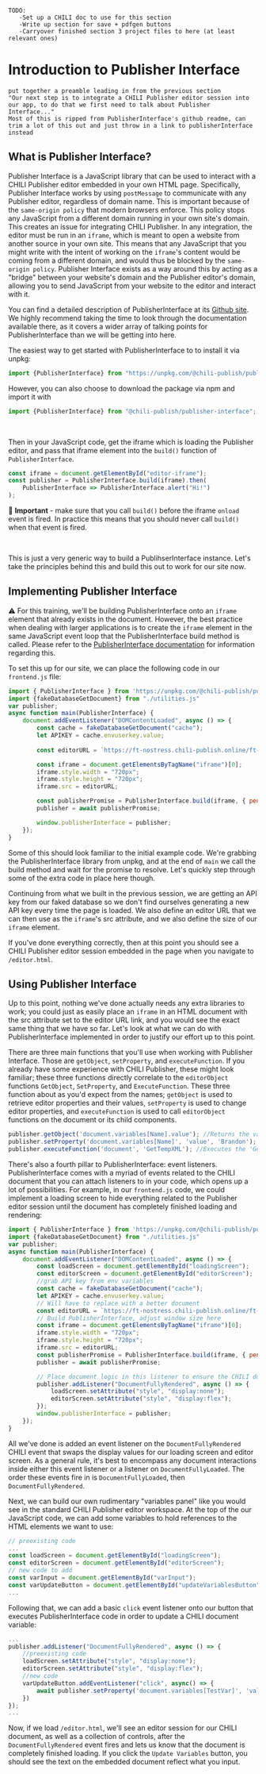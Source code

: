  ```
 TODO:
    -Set up a CHILI doc to use for this section
    -Write up section for save + pdfgen buttons
    -Carryover finished section 3 project files to here (at least relevant ones)
 ```
 
 # Introduction to Publisher Interface
 ```
 put together a preamble leading in from the previous section
 "Our next step is to integrate a CHILI Publisher editor session into our app, to do that we first need to talk about Publisher Interface..."
 Most of this is ripped from PublisherInterface's github readme, can trim a lot of this out and just throw in a link to publisherInterface instead
 ```
 ## What is Publisher Interface?
 Publisher Interface is a JavaScript library that can be used to interact with a CHILI Publisher editor embedded in your own HTML page. Specifically, Publisher Interface works by using `postMessage` to communicate with any Publisher editor, regardless of domain name. This is important because of the `same-origin policy` that modern browsers enforce. This policy stops any JavaScript from a different domain running in your own site's domain. This creates an issue for integrating CHILI Publisher. In any integration, the editor must be run in an `iframe`, which is meant to open a website from another source in your own site. This means that any JavaScript that you might write with the intent of working on the `iframe`'s content would be coming from a different domain, and would thus be blocked by the `same-origin policy`. Publisher Interface exists as a way around this by acting as a "bridge" between your website's domain and the Publisher editor's domain, allowing you to send JavaScript from your website to the editor and interact with it.

 You can find a detailed description of PublisherInterface at its [Github site](https://github.com/chili-publish/publisher-interface). We highly recommend taking the time to look through the documentation available there, as it covers a wider array of talking points for PublisherInterface than we will be getting into here.

 The easiest way to get started with PublisherInterface to to install it via unpkg:

```javascript
import {PublisherInterface} from "https://unpkg.com/@chili-publish/publisher-interface@latest/dist/PublisherInterface.min.js";
```

However, you can also choose to download the package via npm and import it with
```javascript
import {PublisherInterface} from "@chili-publish/publisher-interface";
```

<br/>

Then in your JavaScript code, get the iframe which is loading the Publisher editor, and pass that iframe element into the `build()` function of `PublisherInterface`.

```javascript
const iframe = document.getElementById("editor-iframe");
const publisher = PublisherInterface.build(iframe).then(
    PublisherInterface => PublisherInterface.alert("Hi!")
);
```

🚨 **Important** - make sure that you call `build()` before the iframe `onload` event is fired. In practice this means that you should never call `build()` when that event is fired.

<br/>

This is just a very generic way to build a PublihserInterface instance. Let's take the principles behind this and build this out to work for our site now.

## Implementing Publisher Interface

⚠️ For this training, we'll be building PublisherInterface onto an `iframe` element that already exists in the document. However, the best practice when dealing with larger applications is to create the `iframe` element in the same JavaScript event loop that the PublisherInterface build method is called. Please refer to the [PublisherInterface documentation](https://github.com/chili-publish/publisher-interface) for information regarding this.

To set this up for our site, we can place the following code in our `frontend.js` file:
```javascript
import { PublisherInterface } from 'https://unpkg.com/@chili-publish/publisher-interface@latest/dist/PublisherInterface.min.js';
import {fakeDatabaseGetDocument} from "./utilities.js"
var publisher;
async function main(PublisherInterface) {
    document.addEventListener("DOMContentLoaded", async () => {
        const cache = fakeDatabaseGetDocument("cache");
        let APIKEY = cache.envuserkey.value;
        
        const editorURL = `https://ft-nostress.chili-publish.online/ft-nostress/editor_html.aspx?doc=ac78a63b-f0f3-4b7f-b7e9-066e26ad9f2d&apiKey=${APIKEY}&fullWS=false`;

        const iframe = document.getElementsByTagName("iframe")[0];
        iframe.style.width = "720px";
        iframe.style.height = "720px";
        iframe.src = editorURL;

        const publisherPromise = PublisherInterface.build(iframe, { penpalDebug: true });
        publisher = await publisherPromise;

        window.publisherInterface = publisher;
    });
}
```

Some of this should look familiar to the initial example code. We're grabbing the PublisherInterface library from unpkg, and at the end of `main` we call the build method and wait for the promise to resolve. Let's quickly step through some of the extra code in place here though.

Continuing from what we built in the previous session, we are getting an API key from our faked database so we don't find ourselves generating a new API key every time the page is loaded. We also define an editor URL that we can then use as the `iframe`'s src attribute, and we also define the size of our `iframe` element.

If you've done everything correctly, then at this point you should see a CHILI Publisher editor session embedded in the page when you navigate to `/editor.html`. 

## Using Publisher Interface
Up to this point, nothing we've done actually needs any extra libraries to work; you could just as easily place an `iframe` in an HTML document with the src attribute set to the editor URL link, and you would see the exact same thing that we have so far. Let's look at what we can do with PublisherInterface implemented in order to justify our effort up to this point.


There are three main functions that you'll use when working with Publisher Interface. Those are `getObject`, `setProperty`, and `executeFunction`. If you already have some experience with CHILI Publisher, these might look familiar; these three functions directly correlate to the `editorObject` functions `GetObject`, `SetProperty`, and `ExecuteFunction`. These three function about as you'd expect from the names; `getObject` is used to retrieve editor properties and their values, `setProperty` is used to change editor properties, and `executeFunction` is used to call `editorObject` functions on the document or its child components.
```javascript
publisher.getObject('document.variables[Name].value'); //Returns the value of the 'Name' variable in a document
publisher.setProperty('document.variables[Name]', 'value', 'Brandon'); //Sets the value of the 'Name' variable in a document to 'Brandon'
publisher.executeFunction('document', 'GetTempXML'); //Executes the 'GetTempXML' function on a document
```

There's also a fourth pillar to PublisherInterface: event listeners. PublisherInterface comes with a myriad of events related to the CHILI document that you can attach listeners to in your code, which opens up a lot of possibilities. For example, in our `frontend.js` code, we could implement a loading screen to hide everything related to the Publisher editor session until the document has completely finished loading and rendering:
```javascript
import { PublisherInterface } from 'https://unpkg.com/@chili-publish/publisher-interface@latest/dist/PublisherInterface.min.js';
import {fakeDatabaseGetDocument} from "./utilities.js"
var publisher;
async function main(PublisherInterface) {
    document.addEventListener("DOMContentLoaded", async () => {
        const loadScreen = document.getElementById("loadingScreen");
        const editorScreen = document.getElementById("editorScreen");
        //grab API key from env variables
        const cache = fakeDatabaseGetDocument("cache");
        let APIKEY = cache.envuserkey.value;
        // Will have to replace with a better document
        const editorURL = `https://ft-nostress.chili-publish.online/ft-nostress/editor_html.aspx?doc=ac78a63b-f0f3-4b7f-b7e9-066e26ad9f2d&apiKey=${APIKEY}&fullWS=false`;
        // Build PublisherInterface, adjust window size here
        const iframe = document.getElementsByTagName("iframe")[0];
        iframe.style.width = "720px";
        iframe.style.height = "720px";
        iframe.src = editorURL;
        const publisherPromise = PublisherInterface.build(iframe, { penpalDebug: true });
        publisher = await publisherPromise;

        // Place document logic in this listener to ensure the CHILI document is fully loaded and rendered before trying any operations
        publisher.addListener("DocumentFullyRendered", async () => {
            loadScreen.setAttribute("style", "display:none");
            editorScreen.setAttribute("style", "display:flex");
        });
        window.publisherInterface = publisher;
    });
}
```
All we've done is added an event listener on the `DocumentFullyRendered` CHILI event that swaps the display values for our loading screen and editor screen. As a general rule, it's best to encompass any document interactions inside either this event listener or a listener on `DocumentFullyLoaded`. The order these events fire in is `DocumentFullyLoaded`, then `DocumentFullyRendered`.

Next, we can build our own rudimentary "variables panel" like you would see in the standard CHILI Publisher editor workspace. At the top of the our JavaScript code, we can add some variables to hold references to the HTML elements we want to use:
```javascript
// preexisting code
...
const loadScreen = document.getElementById("loadingScreen");
const editorScreen = document.getElementById("editorScreen");
// new code to add
const varInput = document.getElementById("varInput");
const varUpdateButton = document.getElementById("updateVariablesButton");
...
```
Following that, we can add a basic `click` event listener onto our button that executes PublisherInterface code in order to update a CHILI document variable:
```javascript
...
publisher.addListener("DocumentFullyRendered", async () => {
    //preexisting code
    loadScreen.setAttribute("style", "display:none");
    editorScreen.setAttribute("style", "display:flex");
    //new code
    varUpdateButton.addEventListener("click", async() => {
        await publisher.setProperty('document.variables[TestVar]', 'value', varInput.value);
    })
});
...
```

Now, if we load `/editor.html`, we'll see an editor session for our CHILI document, as well as a collection of controls, after the `DocumentFullyRendered` event fires and lets us know that the document is completely finished loading. If you click the `Update Variables` button, you should see the text on the embedded document reflect what you input.